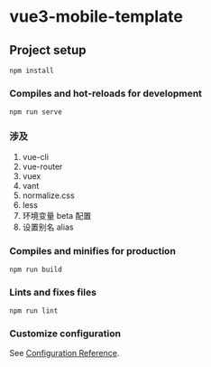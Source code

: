 # vue3-mobile-template

## Project setup
```
npm install
```

### Compiles and hot-reloads for development
```
npm run serve
```

### 涉及
1. vue-cli
2. vue-router
3. vuex
4. vant
5. normalize.css
6. less
7. 环境变量 beta 配置
8. 设置别名 alias

### Compiles and minifies for production
```
npm run build
```

### Lints and fixes files
```
npm run lint
```

### Customize configuration
See [Configuration Reference](https://cli.vuejs.org/config/).



